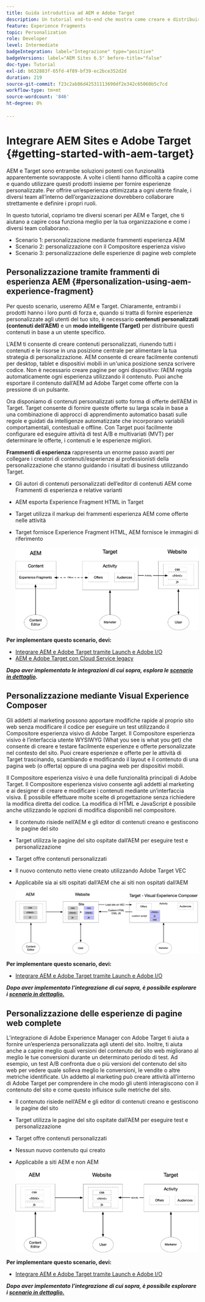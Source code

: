 ```yaml
---
title: Guida introduttiva ad AEM e Adobe Target
description: Un tutorial end-to-end che mostra come creare e distribuire esperienze personalizzate utilizzando Adobe Experience Manager e Adobe Target. In questo tutorial, scoprirai anche i diversi utenti tipo coinvolti nel processo end-to-end e come collaborano tra loro
feature: Experience Fragments
topic: Personalization
role: Developer
level: Intermediate
badgeIntegration: label="Integrazione" type="positive"
badgeVersions: label="AEM Sites 6.5" before-title="false"
doc-type: Tutorial
exl-id: b632883f-65fd-4f89-bf39-ec2bce352d2d
duration: 219
source-git-commit: f23c2ab86d42531113690df2e342c65060b5c7cd
workflow-type: tm+mt
source-wordcount: '846'
ht-degree: 0%

---
```


# Integrare AEM Sites e Adobe Target {#getting-started-with-aem-target}

AEM e Target sono entrambe soluzioni potenti con funzionalità apparentemente sovrapposte. A volte i clienti hanno difficoltà a capire come e quando utilizzare questi prodotti insieme per fornire esperienze personalizzate. Per offrire un’esperienza ottimizzata a ogni utente finale, i diversi team all’interno dell’organizzazione dovrebbero collaborare strettamente e definire i propri ruoli.

In questo tutorial, copriamo tre diversi scenari per AEM e Target, che ti aiutano a capire cosa funziona meglio per la tua organizzazione e come i diversi team collaborano.

* Scenario 1: personalizzazione mediante frammenti esperienza AEM
* Scenario 2: personalizzazione con il Compositore esperienza visivo
* Scenario 3: personalizzazione delle esperienze di pagine web complete

## Personalizzazione tramite frammenti di esperienza AEM {#personalization-using-aem-experience-fragment}

Per questo scenario, useremo AEM e Target. Chiaramente, entrambi i prodotti hanno i loro punti di forza e, quando si tratta di fornire esperienze personalizzate agli utenti del tuo sito, è necessario **contenuti personalizzati (contenuti dell’AEM)** e un **modo intelligente (Target)** per distribuire questi contenuti in base a un utente specifico.

L’AEM ti consente di creare contenuti personalizzati, riunendo tutti i contenuti e le risorse in una posizione centrale per alimentare la tua strategia di personalizzazione. AEM consente di creare facilmente contenuti per desktop, tablet e dispositivi mobili in un&#39;unica posizione senza scrivere codice. Non è necessario creare pagine per ogni dispositivo: l’AEM regola automaticamente ogni esperienza utilizzando il contenuto. Puoi anche esportare il contenuto dall’AEM ad Adobe Target come offerte con la pressione di un pulsante.

Ora disponiamo di contenuti personalizzati sotto forma di offerte dell’AEM in Target. Target consente di fornire queste offerte su larga scala in base a una combinazione di approcci di apprendimento automatico basati sulle regole e guidati da intelligenze automatizzate che incorporano variabili comportamentali, contestuali e offline.  Con Target puoi facilmente configurare ed eseguire attività di test A/B e multivariati (MVT) per determinare le offerte, i contenuti e le esperienze migliori.

**Frammenti di esperienza** rappresenta un enorme passo avanti per collegare i creatori di contenuti/esperienze ai professionisti della personalizzazione che stanno guidando i risultati di business utilizzando Target.

* Gli autori di contenuti personalizzati dell’editor di contenuti AEM come Frammenti di esperienza e relative varianti
* AEM esporta Experience Fragment HTML in Target&#x200B;
* Target&#x200B; utilizza il markup dei frammenti esperienza AEM come offerte nelle attività
* Target fornisce Experience Fragment HTML, AEM fornisce le immagini di riferimento

  ![Personalizzazione mediante il diagramma Frammenti esperienza](assets/personalization-use-case-1/use-case-1-diagram.png)

**Per implementare questo scenario, devi:**

* [Integrare AEM e Adobe Target tramite Launch e Adobe I/O](./implementation.md#integrating-aem-target-options)
* [AEM e Adobe Target con Cloud Service legacy](./implementation.md#integrating-aem-target-options)

***Dopo aver implementato le integrazioni di cui sopra, esplora le [scenario in dettaglio](./personalization-use-case-1.md).***

## Personalizzazione mediante Visual Experience Composer

Gli addetti al marketing possono apportare modifiche rapide al proprio sito web senza modificare il codice per eseguire un test utilizzando il Compositore esperienza visivo di Adobe Target. Il Compositore esperienza visivo è l’interfaccia utente WYSIWYG (What you see is what you get) che consente di creare e testare facilmente esperienze e offerte personalizzate nel contesto del sito. Puoi creare esperienze e offerte per le attività di Target trascinando, scambiando e modificando il layout e il contenuto di una pagina web (o offerta) oppure di una pagina web per dispositivi mobili.

Il Compositore esperienza visivo è una delle funzionalità principali di Adobe Target. Il Compositore esperienza visivo consente agli addetti al marketing e ai designer di creare e modificare i contenuti mediante un’interfaccia visiva. È possibile effettuare molte scelte di progettazione senza richiedere la modifica diretta del codice. La modifica di HTML e JavaScript è possibile anche utilizzando le opzioni di modifica disponibili nel compositore.

* Il contenuto risiede nell’AEM e gli editor di contenuti creano e gestiscono le pagine del sito
* Target utilizza le pagine del sito ospitate dall’AEM per eseguire test e personalizzazione
* Target offre contenuti personalizzati
* Il nuovo contenuto netto viene creato utilizzando Adobe Target VEC
* Applicabile sia ai siti ospitati dall’AEM che ai siti non ospitati dall’AEM

  ![Personalizzazione mediante il diagramma del Compositore esperienza visivo](assets/personalization-use-case-3/use-case-diagram-3.png)

**Per implementare questo scenario, devi:**

* [Integrare AEM e Adobe Target tramite Launch e Adobe I/O](./implementation.md#integrating-aem-target-options)

***Dopo aver implementato l’integrazione di cui sopra, è possibile esplorare i [scenario in dettaglio.](./personalization-use-case-3.md)***

## Personalizzazione delle esperienze di pagine web complete

L’integrazione di Adobe Experience Manager con Adobe Target ti aiuta a fornire un’esperienza personalizzata agli utenti del sito. Inoltre, ti aiuta anche a capire meglio quali versioni del contenuto del sito web migliorano al meglio le tue conversioni durante un determinato periodo di test. Ad esempio, un test A/B confronta due o più versioni del contenuto del sito web per vedere quale solleva meglio le conversioni, le vendite o altre metriche identificate. Un addetto al marketing può creare attività all’interno di Adobe Target per comprendere in che modo gli utenti interagiscono con il contenuto del sito e come questo influisce sulle metriche del sito.

* Il contenuto risiede nell’AEM e gli editor di contenuti creano e gestiscono le pagine del sito
* Target utilizza le pagine del sito ospitate dall’AEM per eseguire test e personalizzazione
* Target offre contenuti personalizzati
* Nessun nuovo contenuto qui creato
* Applicabile a siti AEM e non AEM

  ![diagramma](assets/personalization-use-case-2/use-case-2-diagram.png)

**Per implementare questo scenario, devi:**

* [Integrare AEM e Adobe Target tramite Launch e Adobe I/O](./implementation.md#integrating-aem-target-options)

***Dopo aver implementato l’integrazione di cui sopra, è possibile esplorare i [scenario in dettaglio.](./personalization-use-case-2.md)***
